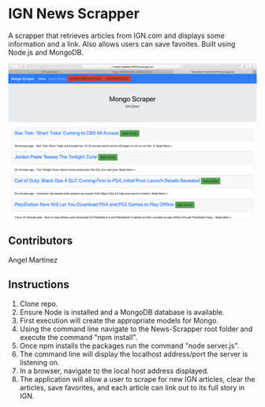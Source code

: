 # IGN News Scrapper #

A scrapper that retrieves articles from IGN.com and displays some information and a link. Also allows users can save favoites. 
Built using Node.js and MongoDB.

![IGN News Scrapper](./public/images/IGN-Scrapper.png)


## Contributors ##

Angel Martinez

## Instructions ##

1. Clone repo.
2. Ensure Node is installed and a MongoDB database is available.
3. First execution will create the appropriate models for Mongo.
6. Using the command line navigate to the News-Scrapper root folder and execute the command "npm install".
6. Once npm installs the packages run the command "node server.js".
7. The command line will display the localhost address/port the server is listening on.
8. In a browser, navigate to the local host address displayed.
9. The application will allow a user to scrape for new IGN articles, clear the articles, save favorites, and each article can link out to its full story in IGN.

